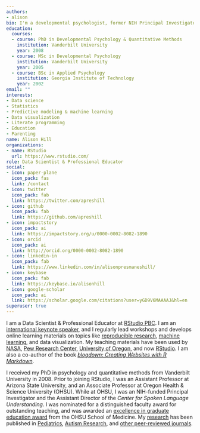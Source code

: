 ```yaml
---
authors:
- alison
bio: I'm a developmental psychologist, former NIH Principal Investigator, and autism researcher who loves programming.
education:
  courses:
  - course: PhD in Developmental Psychology & Quantitative Methods
    institution: Vanderbilt University
    year: 2008
  - course: MSc in Developmental Psychology
    institution: Vanderbilt University
    year: 2005
  - course: BSc in Applied Psychology
    institution: Georgia Institute of Technology
    year: 2002
email: ""
interests:
- Data science
- Statistics
- Predictive modeling & machine learning
- Data visualization
- Literate programming
- Education
- Parenting
name: Alison Hill
organizations:
- name: RStudio
  url: https://www.rstudio.com/
role: Data Scientist & Professional Educator
social:
- icon: paper-plane
  icon_pack: fas
  link: /contact
- icon: twitter
  icon_pack: fab
  link: https://twitter.com/apreshill
- icon: github
  icon_pack: fab
  link: https://github.com/apreshill
- icon: impactstory
  icon_pack: ai
  link: https://impactstory.org/u/0000-0002-8082-1890
- icon: orcid
  icon_pack: ai
  link: http://orcid.org/0000-0002-8082-1890
- icon: linkedin-in
  icon_pack: fab
  link: https://www.linkedin.com/in/alisonpresmaneshill/
- icon: keybase
  icon_pack: fab
  link: https://keybase.io/alisonhill
- icon: google-scholar
  icon_pack: ai
  link: https://scholar.google.com/citations?user=yGD9V6MAAAAJ&hl=en
superuser: true
---
```


I am a Data Scientist & Professional Educator at [RStudio PBC](https://rstudio.com/). I am an [international keynote speaker](talks/), and I regularly lead workshops and develops online learning materials on topics like [reproducible research](project/rmd4medicine/), [machine learning](https://conf20-intro-ml.netlify.com/), and data visualization. My teaching materials have been used by [NASA](https://open.nasa.gov/explore/datanauts/), [Pew Research Center](https://medium.com/pew-research-center-decoded/using-tidyverse-tools-with-pew-research-center-survey-data-in-r-bdfe61de0909), [University of Oregon](https://github.com/uo-datasci-specialization), and now [RStudio](https://www.rstudio.com/). I am also a co-author of the book [_blogdown: Creating Websites with R Markdown_](https://bookdown.org/yihui/blogdown/).

I received my PhD in psychology and quantitative methods from Vanderbilt University in 2008. Prior to joining RStudio, I was an Assistant Professor at Arizona State University, and an Associate Professor at Oregon Health & Science University (OHSU). While at OHSU, I was an NIH-funded Principal Investigator and the Assistant Director of the *Center for Spoken Language Understanding*. I was nominated for a distinguished faculty award for outstanding teaching, and was awarded an [excellence in graduate education award](https://www.ohsu.edu/school-of-medicine/honors-and-awards-ceremony-2018-school-medicine) from the OHSU School of Medicine. My
[research](https://profiles.impactstory.org/u/0000-0002-8082-1890) has been
published in
[Pediatrics](publication/2015-obesity-in-asd-multisite/),
[Autism Research](publication/2016-uh-and-um-asd-sli/),
and [other peer-reviewed journals](publication/#2).


